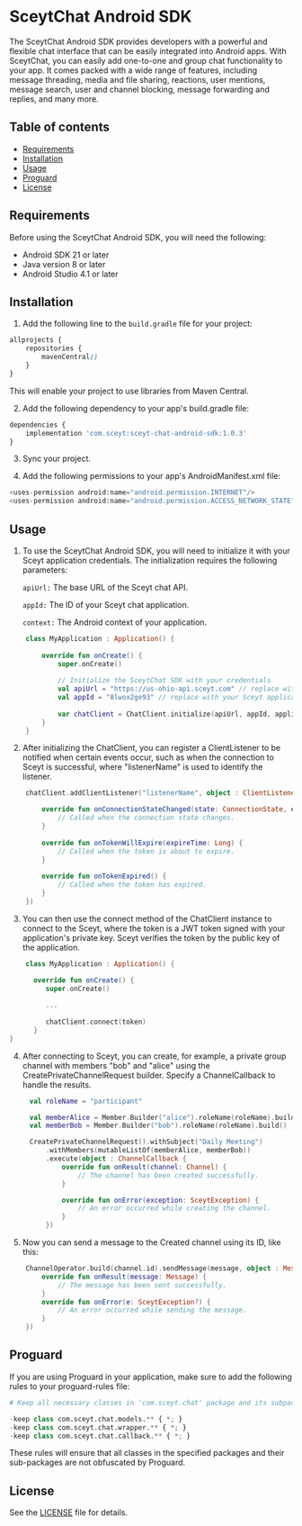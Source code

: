 # SceytChat Android SDK

The SceytChat Android SDK provides developers with a powerful and flexible chat interface that can be easily integrated into Android apps. With SceytChat, you can easily add one-to-one and group chat functionality to your app. It comes packed with a wide range of features, including message threading, media and file sharing, reactions, user mentions, message search, user and channel blocking, message forwarding and replies, and many more.

## Table of contents

* [Requirements](#requirements)
* [Installation](#installation)
* [Usage](#usage)
* [Proguard](#proguard)
* [License](#license)

## Requirements

Before using the SceytChat Android SDK, you will need the following:

- Android SDK 21 or later
- Java version 8 or later
- Android Studio 4.1 or later

## Installation

1. Add the following line to the `build.gradle` file for your project:

```scss
allprojects {
    repositories {
        mavenCentral()
    }
}
```
This will enable your project to use libraries from Maven Central.

2. Add the following dependency to your app's build.gradle file:

```python
dependencies {
    implementation 'com.sceyt:sceyt-chat-android-sdk:1.0.3'
}
```

3. Sync your project.

4. Add the following permissions to your app's AndroidManifest.xml file:

```php
<uses-permission android:name="android.permission.INTERNET"/>
<uses-permission android:name="android.permission.ACCESS_NETWORK_STATE"/>
```

## Usage

1. To use the SceytChat Android SDK, you will need to initialize it with your Sceyt application credentials. The initialization requires the following parameters:

    `apiUrl:` The base URL of the Sceyt chat API.

    `appId:` The ID of your Sceyt chat application.

    `context:` The Android context of your application.

```kotlin
    class MyApplication : Application() {
    
        override fun onCreate() {
            super.onCreate()
    
            // Initialize the SceytChat SDK with your credentials
            val apiUrl = "https://us-ohio-api.sceyt.com" // replace with your Sceyt application API URL
            val appId = "8lwox2ge93" // replace with your Sceyt application ID
    
            var chatClient = ChatClient.initialize(apiUrl, appId, applicationContext)
        }
    }
```
2. After initializing the ChatClient, you can register a ClientListener to be notified when certain events occur,
   such as when the connection to Sceyt is successful, 
   where "listenerName" is used to identify the listener.

```kotlin
    chatClient.addClientListener("listenerName", object : ClientListener {

        override fun onConnectionStateChanged(state: ConnectionState, exception: SceytException?) {
            // Called when the connection state changes.
        }
    
        override fun onTokenWillExpire(expireTime: Long) {
            // Called when the token is about to expire.
        }
    
        override fun onTokenExpired() {
            // Called when the token has expired.
        }
    })
```
3. You can then use the connect method of the ChatClient instance to connect to the Sceyt, where the token is a JWT token
   signed with your application's private key. Sceyt verifies the token by the public key of the application.

```kotlin
    class MyApplication : Application() {

      override fun onCreate() {
         super.onCreate()
         
         ...
         
         chatClient.connect(token)         
      }
}

```

4. After connecting to Sceyt, you can create, for example,
   a private group channel with members "bob" and "alice" using the CreatePrivateChannelRequest builder.
   Specify a ChannelCallback to handle the results.

```kotlin    
     val roleName = "participant"

     val memberAlice = Member.Builder("alice").roleName(roleName).build()
     val memberBob = Member.Builder("bob").roleName(roleName).build()

     CreatePrivateChannelRequest().withSubject("Daily Meeting")
         .withMembers(mutableListOf(memberAlice, memberBob))
         .execute(object : ChannelCallback {
             override fun onResult(channel: Channel) {
                 // The channel has been created successfully.
             }

             override fun onError(exception: SceytException) {
                 // An error occurred while creating the channel.
             }
         })
```

5. Now you can send a message to the Created channel using its ID, like this:

```kotlin
    ChannelOperator.build(channel.id).sendMessage(message, object : MessageCallback {
        override fun onResult(message: Message) {
            // The message has been sent successfully.
        }
        override fun onError(e: SceytException?) {
            // An error occurred while sending the message.
        }
    })
```

## Proguard

If you are using Proguard in your application, make sure to add the following rules to your proguard-rules file:

```python
# Keep all necessary classes in 'com.sceyt.chat' package and its subpackages

-keep class com.sceyt.chat.models.** { *; }
-keep class com.sceyt.chat.wrapper.** { *; }
-keep class com.sceyt.chat.callback.** { *; }
```

These rules will ensure that all classes in the specified packages and their sub-packages are not obfuscated by Proguard.


## License

See the [LICENSE](LICENSE) file for details.
